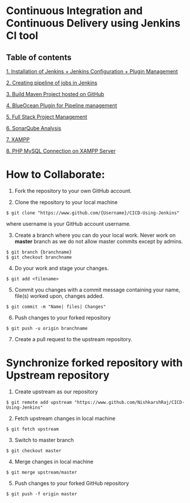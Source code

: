 # Continuous Integration and Continuous Delivery using Jenkins CI tool

## Table of contents

[1. Installation of Jenkins + Jenkins Configuration + Plugin Management](1.%20Jenkins%20Installation%2C%20Configuration%20and%20Plugins)

[2. Creating pipeline of jobs in Jenkins](2.%20Chain%20of%20Jenkins%20job)

[3. Build Maven Project hosted on GitHub](3.%20Building%20Maven%20Project%20hosted%20on%20GitHub)

[4. BlueOcean Plugin for Pipeline management](4.%20BlueOcean%20Pipeline%20Plugin)

[5. Full Stack Project Management](5.%20Full%20Stack%20using%20Nexus%20Git%20Java%20Maven%20Jenkins)

[6. SonarQube Analysis](6.%20SonarQube%20Analysis)

[7. XAMPP](7.%20XAMPP/src)

[8. PHP MySQL Connection on XAMPP Server](8.%20PHP_MySQL)

# How to Collaborate:

1. Fork the repository to your own GitHub account.

2. Clone the repository to your local machine
```
$ git clone "https://www.github.com/{Username}/CICD-Using-Jenkins"
```
where username is your GitHub account username.

3. Create a branch where you can do your local work.
Never work on **master** branch as we do not allow master commits except by admins.
```
$ git branch {branchname}
$ git checkout branchname
```

4. Do your work and stage your changes.
```
$ git add <filename>
```

5. Commit you changes with a commit message containing your name, file(s) worked upon, changes added.
```
$ git commit -m "Name| files| Changes"
```

6. Push changes to your forked repository
```
$ git push -u origin branchname
```
7. Create a pull request to the upstream repository.

# Synchronize forked repository with Upstream repository

1. Create upstream as our repository
```
$ git remote add upstream "https://www.github.com/NishkarshRaj/CICD-Using-Jenkins"
```

2. Fetch upstream changes in local machine
```
$ git fetch upstream
```

3. Switch to master branch
```
$ git checkout master
```

4. Merge changes in local machine
```
$ git merge upstream/master
```

5. Push changes to your forked GitHub repository
```
$ git push -f origin master
```

